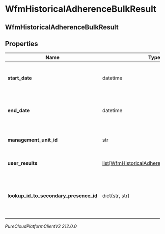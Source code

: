 # WfmHistoricalAdherenceBulkResult

## WfmHistoricalAdherenceBulkResult

## Properties

|Name | Type | Description | Notes|
|------------ | ------------- | ------------- | -------------|
| **start_date** | datetime | Beginning of the date range for this result in ISO-8601 format | [optional] |
| **end_date** | datetime | End of the date range for this result in ISO-8601 format | [optional] |
| **management_unit_id** | str | The ID of the management unit for this result | [optional] |
| **user_results** | [list[WfmHistoricalAdherenceBulkUserResult]](WfmHistoricalAdherenceBulkUserResult) | The individual results for each user | [optional] |
| **lookup_id_to_secondary_presence_id** | dict(str, str) | Map of secondary presence lookup ID to corresponding secondary presence ID | [optional] |



_PureCloudPlatformClientV2 212.0.0_

